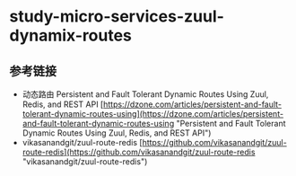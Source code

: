 # study-micro-services-zuul-dynamix-routes #

## 参考链接 ##
- 动态路由 Persistent and Fault Tolerant Dynamic Routes Using Zuul, Redis, and REST API [https://dzone.com/articles/persistent-and-fault-tolerant-dynamic-routes-using](https://dzone.com/articles/persistent-and-fault-tolerant-dynamic-routes-using "Persistent and Fault Tolerant Dynamic Routes Using Zuul, Redis, and REST API")
- vikasanandgit/zuul-route-redis [https://github.com/vikasanandgit/zuul-route-redis](https://github.com/vikasanandgit/zuul-route-redis "vikasanandgit/zuul-route-redis")